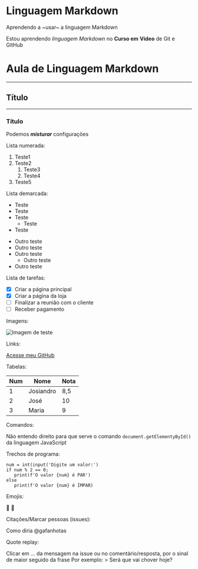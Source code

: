 # Linguagem Markdown
 Aprendendo a ~usar~ a linguagem Markdown

Estou aprendendo _linguagem_ *Markdown* no __Curso em__ **Vídeo** de Git e GitHub

# Aula de Linguagem Markdown
---
## Título
***
### Título

Podemos __*misturar*__ configurações

Lista numerada:

1. Teste1
2. Teste2
   1. Teste3
   2. Teste4
6. Teste5

Lista demarcada:

* Teste
* Teste
* Teste
   * Teste
* Teste

- Outro teste
- Outro teste
- Outro teste
   - Outro teste
- Outro teste

Lista de tarefas:

- [x] Criar a página principal
- [x] Criar a página da loja
- [ ] Finalizar a reunião com o cliente
- [ ] Receber pagamento

Imagens:

![Imagem de teste](https://user-images.githubusercontent.com/112760179/189011776-81f79f78-80a8-4f23-97fe-a914ba495627.png)

Links:

[Acesse meu GitHub](https://github.com/Josiandro)

Tabelas:

Num | Nome | Nota
---|---|---|
1 | Josiandro | 8,5
2 | José | 10
3 | Maria | 9

Comandos:

Não entendo direito para que serve o comando `document.getElementyById()` da linguagem JavaScript

Trechos de programa:

```
num = int(input('Digite um valor:')
if num % 2 == 0;
   print(f'O valor {num} é PAR')
else
   print(f'O valor {num} é ÍMPAR)
```

Emojis:

🖖
🤙

Citações/Marcar pessoas (issues):

Como diria @gafanhotas 

Quote replay:

Clicar em ... da mensagem na issue ou no comentário/resposta, por o sinal de maior seguido da frase
Por exemplo: > Será que vai chover hoje?

